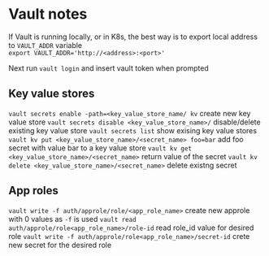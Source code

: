 # Vault notes

If Vault is running locally, or in K8s, the best way is to export local address to `VAULT_ADDR` variable  
`export VAULT_ADDR='http://<address>:<port>'`  

Next run `vault login` and insert vault token when prompted

## Key value stores

`vault secrets enable -path=<key_value_store_name/ kv` create new key value store
`vault secrets disable <key_value_store_name>/` disable/delete existing key value store
`vault secrets list` show exising key value stores
`vault kv put <key_value_store_name>/<secret_name> foo=bar` add foo secret with value bar to a key value store
`vault kv get <key_value_store_name>/<secret_name>` return value of the secret
`vault kv delete <key_value_store_name>/<secret_name>` delete existng secret

## App roles

`vault write -f auth/approle/role/<app_role_name>` create new approle with 0 values as `-f` is used
`vault read auth/approle/role<app_role_name>/role-id` read role_id value for desired role
`vault write -f auth/approle/role<app_role_name>/secret-id` crete new secret for the desired role
